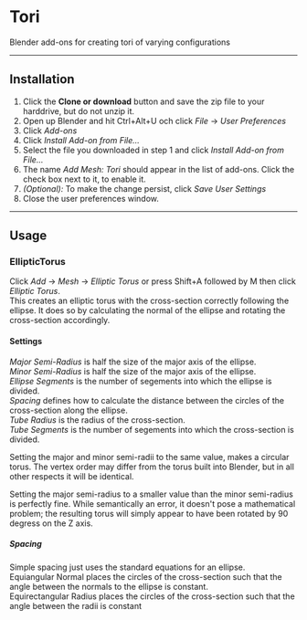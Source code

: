 # Tori
Blender add-ons for creating tori of varying configurations

-----

## Installation
1. Click the **Clone or download** button and save the zip file to your harddrive, but do not unzip it.
2. Open up Blender and hit Ctrl+Alt+U och click _File_ -> _User Preferences_
3. Click _Add-ons_
4. Click _Install Add-on from File..._
5. Select the file you downloaded in step 1 and click _Install Add-on from File..._
6. The name _Add Mesh: Tori_ should appear in the list of add-ons. Click the check box next to it, to enable it.
7. _(Optional):_ To make the change persist, click _Save User Settings_
8. Close the user preferences window.

-----

## Usage

### EllipticTorus
Click _Add_ -> _Mesh_ -> _Elliptic Torus_ or press Shift+A followed by M then click _Elliptic Torus_.  
This creates an elliptic torus with the cross-section correctly following the ellipse. It does so by calculating the normal of the ellipse and rotating the cross-section accordingly.

#### Settings
_Major Semi-Radius_ is half the size of the major axis of the ellipse.  
_Minor Semi-Radius_ is half the size of the major axis of the ellipse.  
_Ellipse Segments_ is the number of segements into which the ellipse is divided.  
_Spacing_ defines how to calculate the distance between the circles of the cross-section along the ellipse.  
_Tube Radius_ is the radius of the cross-section.  
_Tube Segments_ is the number of segements into which the cross-section is divided.

Setting the major and minor semi-radii to the same value, makes a circular torus. The vertex order may differ from the torus built into Blender, but in all other respects it will be identical.

Setting the major semi-radius to a smaller value than the minor semi-radius is perfectly fine. While semantically an error, it doesn't pose a mathematical problem; the resulting torus will simply appear to have been rotated by 90 degress on the Z axis.

##### Spacing
Simple spacing just uses the standard equations for an ellipse.  
Equiangular Normal places the circles of the cross-section such that the angle between the normals to the ellipse is constant.  
Equirectangular Radius  places the circles of the cross-section such that the angle between the radii is constant
